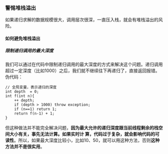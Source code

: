### 警惕堆栈溢出

如果递归求解的数据规模很⼤，调⽤层次很深，⼀直压⼊栈，就会有堆栈溢出的⻛险。

#### 如何避免堆栈溢出
##### 限制递归调用的最大深度
我们可以通过在代码中限制递归调⽤的最⼤深度的⽅式来解决这个问题。递归调⽤超过⼀定深度（⽐如1000）之后，我们就不继续往下再递归了，直接返回报错。
伪代码：
```
// 全局变量，表示递归的深度
int depth  = 0;
int f(int n){
	++ depth;
	if (depth > 1000) throw exception;
	if (n==1) return 1;
	return f(n-1) + 1;
}
```
但这种做法并不能完全解决问题，**因为最⼤允许的递归深度跟当前线程剩余的栈空间⼤⼩有关，事先⽆法计算。如果实时计 算，代码过于复杂，就会影响代码的可读性**。所以，如果最⼤深度⽐较⼩，⽐如10、50，就可以⽤这种⽅法，否则**这种⽅法并不是很实⽤**。